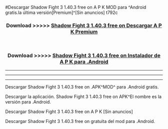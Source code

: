 #Descargar Shadow Fight 3 1.40.3 free on    A P K MOD para ^Android gratis.la última versión[Premium]^[Sin anuncios] t792c



<div align="center">
<h3>Download >>>>> <a href="https://es-web.web.app/?es= ${title}">Shadow Fight 3 1.40.3 free on    Descargar A P K Premium</a></h3><br>

<h3>Download >>>>> <a href="https://es-web.web.app/?es= ${title}">Shadow Fight 3 1.40.3 free on    Instalador de A P K para .Android</a></h3>
</div>


----------------------------------------------------------

----------------------------------------------------------

----------------------------------------------------------

Descargar Shadow Fight 3 1.40.3 free on    .APK^MOD^ para .Android gratis.

Descargar la aplicación. Shadow Fight 3 1.40.3 free on    APK^El nombre es la versión para .Android.

Descargar Shadow Fight 3 1.40.3 free on    A P K [Sin anuncios]

Descargar Shadow Fight 3 1.40.3 free on    gratuita del mod para .Android.